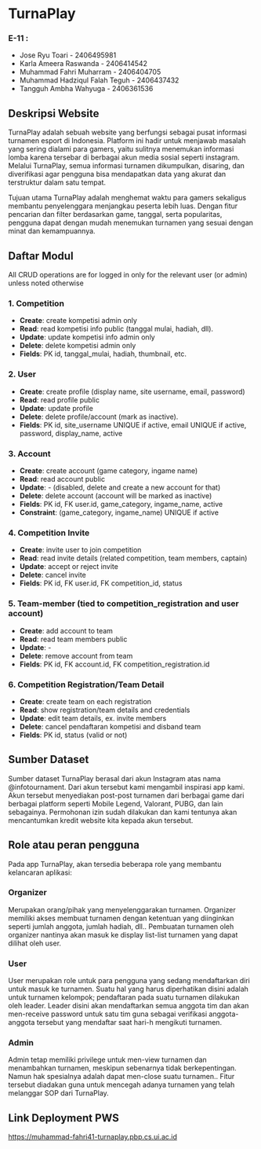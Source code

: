 # TurnaPlay

### E-11 : 
- Jose Ryu Toari - 2406495981
- Karla Ameera Raswanda - 2406414542
- Muhammad Fahri Muharram - 2406404705
- Muhammad Hadziqul Falah Teguh - 2406437432
- Tangguh Ambha Wahyuga - 2406361536

## Deskripsi Website

TurnaPlay adalah sebuah website yang berfungsi sebagai pusat informasi turnamen esport di Indonesia. Platform ini hadir untuk menjawab masalah yang sering dialami para gamers, yaitu sulitnya menemukan informasi lomba karena tersebar di berbagai akun media sosial seperti instagram. Melalui TurnaPlay, semua informasi turnamen dikumpulkan, disaring, dan diverifikasi agar pengguna bisa mendapatkan data yang akurat dan terstruktur dalam satu tempat. 

Tujuan utama TurnaPlay adalah menghemat waktu para gamers sekaligus membantu penyelenggara menjangkau peserta lebih luas. Dengan fitur pencarian dan filter berdasarkan game, tanggal, serta popularitas, pengguna dapat dengan mudah menemukan turnamen yang sesuai dengan minat dan kemampuannya.

## Daftar Modul

All CRUD operations are for logged in only for the relevant user (or admin) unless noted otherwise

### 1. Competition
* **Create**: create kompetisi admin only
* **Read**: read kompetisi info public (tanggal mulai, hadiah, dll).
* **Update**: update kompetisi info admin only
* **Delete**: delete kompetisi admin only
* **Fields**: PK id, tanggal_mulai, hadiah, thumbnail, etc.

### 2. User
* **Create**: create profile (display name, site username, email, password)
* **Read**: read profile public
* **Update**: update profile
* **Delete**: delete profile/account (mark as inactive).
* **Fields**: PK id, site_username UNIQUE if active, email UNIQUE if active, password, display_name, active

### 3. Account
* **Create**: create account (game category, ingame name)
* **Read**: read account public
* **Update**: - (disabled, delete and create a new account for that)
* **Delete**: delete account (account will be marked as inactive)
* **Fields**: PK id, FK user.id, game_category, ingame_name, active
* **Constraint**: (game_category, ingame_name) UNIQUE if active

### 4. Competition Invite
* **Create**: invite user to join competition
* **Read**: read invite details (related competition, team members, captain)
* **Update**: accept or reject invite
* **Delete**: cancel invite
* **Fields**: PK id, FK user.id, FK competition_id, status

### 5. Team-member (tied to competition_registration and user account)
* **Create**: add account to team
* **Read**: read team members public
* **Update**: -
* **Delete**: remove account from team
* **Fields**: PK id, FK account.id, FK competition_registration.id

### 6. Competition Registration/Team Detail
* **Create**: create team on each registration
* **Read**: show registration/team details and credentials
* **Update**: edit team details, ex. invite members
* **Delete**: cancel pendaftaran kompetisi and disband team
* **Fields**: PK id, status (valid or not)

## Sumber Dataset

Sumber dataset TurnaPlay berasal dari akun Instagram atas nama @infotournament. Dari akun tersebut kami mengambil inspirasi app kami. Akun tersebut menyediakan post-post turnamen dari berbagai game dari berbagai platform seperti Mobile Legend, Valorant, PUBG, dan lain sebagainya. Permohonan izin sudah dilakukan dan kami tentunya akan mencantumkan kredit website kita kepada akun tersebut.

## Role atau peran pengguna

Pada app TurnaPlay, akan tersedia beberapa role yang membantu kelancaran aplikasi:

### Organizer
Merupakan orang/pihak yang menyelenggarakan turnamen. Organizer memiliki akses membuat turnamen dengan ketentuan yang diinginkan seperti jumlah anggota, jumlah hadiah, dll.. Pembuatan turnamen oleh organizer nantinya akan masuk ke display list-list turnamen yang dapat dilihat oleh user.

### User
User merupakan role untuk para pengguna yang sedang mendaftarkan diri untuk masuk ke turnamen. Suatu hal yang harus diperhatikan disini adalah untuk turnamen kelompok; pendaftaran pada suatu turnamen dilakukan oleh leader. Leader disini akan mendaftarkan semua anggota tim dan akan men-receive password untuk satu tim guna sebagai verifikasi anggota-anggota tersebut yang mendaftar saat hari-h mengikuti turnamen.

### Admin
Admin tetap memiliki privilege untuk men-view turnamen dan menambahkan turnamen, meskipun sebenarnya tidak berkepentingan. Namun hak spesialnya adalah dapat men-close suatu turnamen.. Fitur tersebut diadakan guna untuk mencegah adanya turnamen yang telah melanggar SOP dari TurnaPlay.

## Link Deployment PWS
https://muhammad-fahri41-turnaplay.pbp.cs.ui.ac.id
